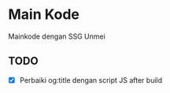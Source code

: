 # Main Kode

Mainkode dengan SSG Unmei

## TODO

- [x] Perbaiki og:title dengan script JS after build
